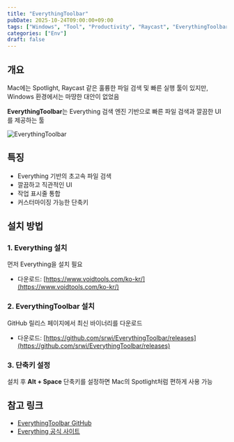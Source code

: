```yaml
---
title: "EverythingToolbar"
pubDate: 2025-10-24T09:00:00+09:00
tags: ["Windows", "Tool", "Productivity", "Raycast", "EverythingToolbar"]
categories: ["Env"]
draft: false
---
```


## 개요

Mac에는 Spotlight, Raycast 같은 훌륭한 파일 검색 및 빠른 실행 툴이 있지만, Windows 환경에서는 마땅한 대안이 없었음

**EverythingToolbar**는 Everything 검색 엔진 기반으로 빠른 파일 검색과 깔끔한 UI를 제공하는 툴

![EverythingToolbar](/images/everythingtoolbar.gif)

## 특징

- Everything 기반의 초고속 파일 검색
- 깔끔하고 직관적인 UI
- 작업 표시줄 통합
- 커스터마이징 가능한 단축키

## 설치 방법

### 1. Everything 설치

먼저 Everything을 설치 필요

- 다운로드: [https://www.voidtools.com/ko-kr/](https://www.voidtools.com/ko-kr/)

### 2. EverythingToolbar 설치

GitHub 릴리스 페이지에서 최신 바이너리를 다운로드

- 다운로드: [https://github.com/srwi/EverythingToolbar/releases](https://github.com/srwi/EverythingToolbar/releases)

### 3. 단축키 설정

설치 후 **Alt + Space** 단축키를 설정하면 Mac의 Spotlight처럼 편하게 사용 가능

## 참고 링크

- [EverythingToolbar GitHub](https://github.com/srwi/EverythingToolbar)
- [Everything 공식 사이트](https://www.voidtools.com/ko-kr/)
